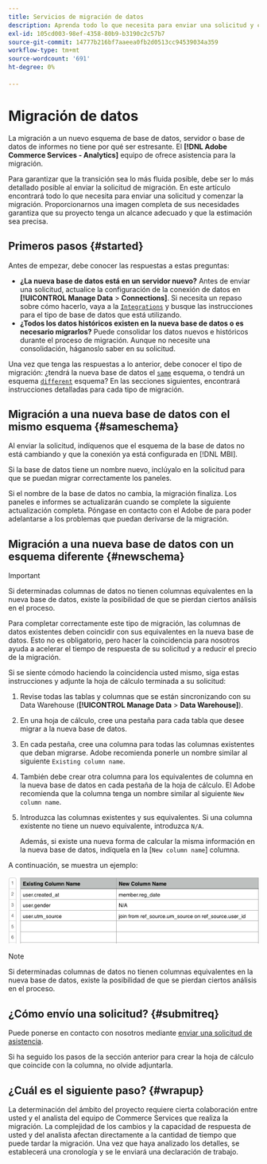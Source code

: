 ```yaml
---
title: Servicios de migración de datos
description: Aprenda todo lo que necesita para enviar una solicitud y comenzar la migración.
exl-id: 105cd003-98ef-4358-80b9-b3190c2c57b7
source-git-commit: 14777b216bf7aaeea0fb2d0513cc94539034a359
workflow-type: tm+mt
source-wordcount: '691'
ht-degree: 0%

---
```


# Migración de datos

La migración a un nuevo esquema de base de datos, servidor o base de datos de informes no tiene por qué ser estresante. El **[!DNL Adobe Commerce Services - Analytics]** equipo de ofrece asistencia para la migración.

Para garantizar que la transición sea lo más fluida posible, debe ser lo más detallado posible al enviar la solicitud de migración. En este artículo encontrará todo lo que necesita para enviar una solicitud y comenzar la migración. Proporcionarnos una imagen completa de sus necesidades garantiza que su proyecto tenga un alcance adecuado y que la estimación sea precisa.

## Primeros pasos {#started}

Antes de empezar, debe conocer las respuestas a estas preguntas:

* **¿La nueva base de datos está en un servidor nuevo?** Antes de enviar una solicitud, actualice la configuración de la conexión de datos en **[!UICONTROL Manage Data** > **Connections]**. Si necesita un repaso sobre cómo hacerlo, vaya a la [`Integrations`](../integrations/integrations.md) y busque las instrucciones para el tipo de base de datos que está utilizando.
* **¿Todos los datos históricos existen en la nueva base de datos o es necesario migrarlos?** Puede consolidar los datos nuevos e históricos durante el proceso de migración. Aunque no necesite una consolidación, háganoslo saber en su solicitud.

Una vez que tenga las respuestas a lo anterior, debe conocer el tipo de migración: ¿tendrá la nueva base de datos el [`same`](#sameschema) esquema, o tendrá un esquema [`different`](#newschema) esquema? En las secciones siguientes, encontrará instrucciones detalladas para cada tipo de migración.

## Migración a una nueva base de datos con el mismo esquema {#sameschema}

Al enviar la solicitud, indíquenos que el esquema de la base de datos no está cambiando y que la conexión ya está configurada en [!DNL MBI].

Si la base de datos tiene un nombre nuevo, inclúyalo en la solicitud para que se puedan migrar correctamente los paneles.

Si el nombre de la base de datos no cambia, la migración finaliza. Los paneles e informes se actualizarán cuando se complete la siguiente actualización completa. Póngase en contacto con el Adobe de para poder adelantarse a los problemas que puedan derivarse de la migración.

## Migración a una nueva base de datos con un esquema diferente {#newschema}

>[!IMPORTANT]
>
>Si determinadas columnas de datos no tienen columnas equivalentes en la nueva base de datos, existe la posibilidad de que se pierdan ciertos análisis en el proceso.

Para completar correctamente este tipo de migración, las columnas de datos existentes deben coincidir con sus equivalentes en la nueva base de datos. Esto no es obligatorio, pero hacer la coincidencia para nosotros ayuda a acelerar el tiempo de respuesta de su solicitud y a reducir el precio de la migración.

Si se siente cómodo haciendo la coincidencia usted mismo, siga estas instrucciones y adjunte la hoja de cálculo terminada a su solicitud:

1. Revise todas las tablas y columnas que se están sincronizando con su Data Warehouse (**[!UICONTROL Manage Data** > **Data Warehouse]**).
1. En una hoja de cálculo, cree una pestaña para cada tabla que desee migrar a la nueva base de datos.
1. En cada pestaña, cree una columna para todas las columnas existentes que deban migrarse. Adobe recomienda ponerle un nombre similar al siguiente `Existing column name`.
1. También debe crear otra columna para los equivalentes de columna en la nueva base de datos en cada pestaña de la hoja de cálculo. El Adobe recomienda que la columna tenga un nombre similar al siguiente `New column name`.
1. Introduzca las columnas existentes y sus equivalentes. Si una columna existente no tiene un nuevo equivalente, introduzca `N/A`.

   Además, si existe una nueva forma de calcular la misma información en la nueva base de datos, indíquela en la [`New column name`] columna.

A continuación, se muestra un ejemplo:

![](../../../assets/Migration_Spreadsheet.png)

>[!NOTE]
>
>Si determinadas columnas de datos no tienen columnas equivalentes en la nueva base de datos, existe la posibilidad de que se pierdan ciertos análisis en el proceso.

## ¿Cómo envío una solicitud? {#submitreq}

Puede ponerse en contacto con nosotros mediante [enviar una solicitud de asistencia](../../../guide-overview.md).

Si ha seguido los pasos de la sección anterior para crear la hoja de cálculo que coincide con la columna, no olvide adjuntarla.

## ¿Cuál es el siguiente paso? {#wrapup}

La determinación del ámbito del proyecto requiere cierta colaboración entre usted y el analista del equipo de Commerce Services que realiza la migración. La complejidad de los cambios y la capacidad de respuesta de usted y del analista afectan directamente a la cantidad de tiempo que puede tardar la migración. Una vez que haya analizado los detalles, se establecerá una cronología y se le enviará una declaración de trabajo.
